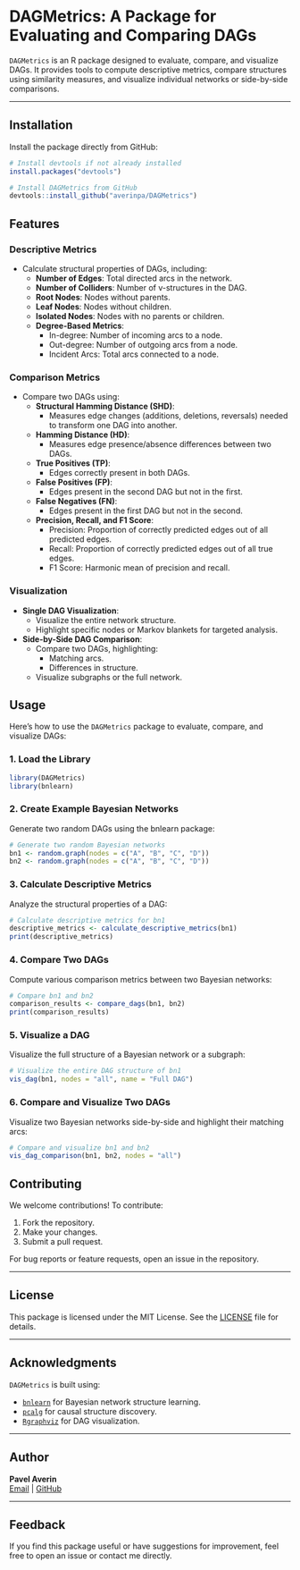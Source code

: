 # DAGMetrics: A Package for Evaluating and Comparing DAGs


`DAGMetrics` is an R package designed to evaluate, compare, and visualize DAGs. It provides tools to compute descriptive metrics, compare structures using similarity measures, and visualize individual networks or side-by-side comparisons.

---

## Installation

Install the package directly from GitHub:

```r
# Install devtools if not already installed
install.packages("devtools")

# Install DAGMetrics from GitHub
devtools::install_github("averinpa/DAGMetrics")
```
## Features

### Descriptive Metrics
- Calculate structural properties of DAGs, including:
  - **Number of Edges**: Total directed arcs in the network.
  - **Number of Colliders**: Number of v-structures in the DAG.
  - **Root Nodes**: Nodes without parents.
  - **Leaf Nodes**: Nodes without children.
  - **Isolated Nodes**: Nodes with no parents or children.
  - **Degree-Based Metrics**:
    - In-degree: Number of incoming arcs to a node.
    - Out-degree: Number of outgoing arcs from a node.
    - Incident Arcs: Total arcs connected to a node.

### Comparison Metrics
- Compare two DAGs using:
  - **Structural Hamming Distance (SHD)**:
    - Measures edge changes (additions, deletions, reversals) needed to transform one DAG into another.
  - **Hamming Distance (HD)**:
    - Measures edge presence/absence differences between two DAGs.
  - **True Positives (TP)**:
    - Edges correctly present in both DAGs.
  - **False Positives (FP)**:
    - Edges present in the second DAG but not in the first.
  - **False Negatives (FN)**:
    - Edges present in the first DAG but not in the second.
  - **Precision, Recall, and F1 Score**:
    - Precision: Proportion of correctly predicted edges out of all predicted edges.
    - Recall: Proportion of correctly predicted edges out of all true edges.
    - F1 Score: Harmonic mean of precision and recall.

### Visualization
- **Single DAG Visualization**:
  - Visualize the entire network structure.
  - Highlight specific nodes or Markov blankets for targeted analysis.
- **Side-by-Side DAG Comparison**:
  - Compare two DAGs, highlighting:
    - Matching arcs.
    - Differences in structure.
  - Visualize subgraphs or the full network.


## Usage

Here’s how to use the `DAGMetrics` package to evaluate, compare, and visualize DAGs:

### 1. Load the Library
```r
library(DAGMetrics)
library(bnlearn)
```
### 2. Create Example Bayesian Networks
Generate two random DAGs using the bnlearn package:
```r
# Generate two random Bayesian networks
bn1 <- random.graph(nodes = c("A", "B", "C", "D"))
bn2 <- random.graph(nodes = c("A", "B", "C", "D"))
```
### 3. Calculate Descriptive Metrics
Analyze the structural properties of a DAG:

```r
# Calculate descriptive metrics for bn1
descriptive_metrics <- calculate_descriptive_metrics(bn1)
print(descriptive_metrics)
```
### 4. Compare Two DAGs
Compute various comparison metrics between two Bayesian networks:
```r
# Compare bn1 and bn2
comparison_results <- compare_dags(bn1, bn2)
print(comparison_results)
```
### 5. Visualize a DAG
Visualize the full structure of a Bayesian network or a subgraph:
```r
# Visualize the entire DAG structure of bn1
vis_dag(bn1, nodes = "all", name = "Full DAG")
```
### 6. Compare and Visualize Two DAGs
Visualize two Bayesian networks side-by-side and highlight their matching arcs:
```r
# Compare and visualize bn1 and bn2
vis_dag_comparison(bn1, bn2, nodes = "all")
```
## Contributing

We welcome contributions! To contribute:
1. Fork the repository.
2. Make your changes.
3. Submit a pull request.

For bug reports or feature requests, open an issue in the repository.

---

## License

This package is licensed under the MIT License. See the [LICENSE](LICENSE) file for details.

---

## Acknowledgments

`DAGMetrics` is built using:
- [`bnlearn`](https://cran.r-project.org/package=bnlearn) for Bayesian network structure learning.
- [`pcalg`](https://cran.r-project.org/package=pcalg) for causal structure discovery.
- [`Rgraphviz`](https://bioconductor.org/packages/release/bioc/html/Rgraphviz.html) for DAG visualization.

---

## Author

**Pavel Averin**  
[Email](mailto:averinj@gmail.com) | [GitHub](https://github.com/averinpa)

---

## Feedback

If you find this package useful or have suggestions for improvement, feel free to open an issue or contact me directly.
